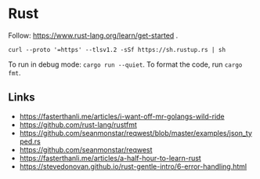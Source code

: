 # Rust

Follow: https://www.rust-lang.org/learn/get-started .

```
curl --proto '=https' --tlsv1.2 -sSf https://sh.rustup.rs | sh
```

To run in debug mode: `cargo run --quiet`. To format the code, run `cargo fmt`.

## Links

- https://fasterthanli.me/articles/i-want-off-mr-golangs-wild-ride
- https://github.com/rust-lang/rustfmt
- https://github.com/seanmonstar/reqwest/blob/master/examples/json_typed.rs
- https://github.com/seanmonstar/reqwest
- https://fasterthanli.me/articles/a-half-hour-to-learn-rust
- https://stevedonovan.github.io/rust-gentle-intro/6-error-handling.html
